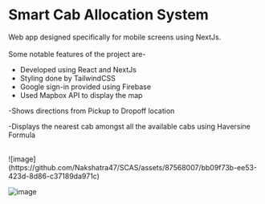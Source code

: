 # Smart Cab Allocation System
Web app designed specifically for mobile screens using NextJs.<br/><br/>
Some notable features of the project are-
- Developed using React and NextJs
- Styling done by TailwindCSS
- Google sign-in provided using Firebase
- Used Mapbox API to display the map

-Shows directions from Pickup to Dropoff location

-Displays the nearest cab amongst all the available cabs using Haversine Formula

<br/>
![image](https://github.com/Nakshatra47/SCAS/assets/87568007/bb09f73b-ee53-423d-8d86-c37189da971c)




![image](https://github.com/Nakshatra47/SCAS/assets/87568007/72412fd1-df5f-4aa5-ac55-c544a0e15ce9)



